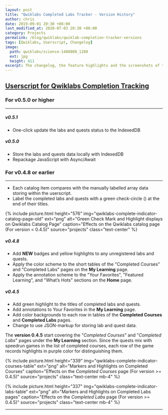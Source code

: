 ```yaml
---
layout: post
title: "Qwiklabs Completed Labs Tracker - Version History"
author: chris
date: 2019-09-01 20:30 +08:00
last_modified_at: 2020-07-03 20:30 +08:00
category: Projects
permalink: /blog/qwiklabs/qwiklab-completion-tracker-versions
tags: [Qwiklabs, Userscript, Changelog]
image: 
  path: qwiklabs/science-1408800_1280
  ext: jpg
  height: 411
excerpt: The changelog, the feature highlights and the screenshots of the previous versions of the "Qwiklabs Completed Labs Tracker".
---
```


## <i class='fas fa-chevron-circle-left'></i> [Userscript for Qwiklabs Completion Tracking](/blog/qwiklabs/Userscript-for-Labelling-Completed-Qwiklabs)

### For v0.5.0 or higher

* * *

##### v0.5.1 

- One-click update the labs and quests status to the IndexedDB

##### v0.5.0

- Store the labs and quests data locally with IndexedDB
- Repackage JavaScript with Async/Await

### For v0.4.8 or earlier

* * *

- Each catalog item compares with the manually labelled array data storing within the userscript.
- Label the completed labs and quests with a green check-circle (<i class="fa fa-check-circle" style="color:green"></i>) at the end of their titles.

{% include picture.html height="576"
img="qwiklabs-complete-indicator-catalog-page-old" ext="png" alt="Green Check Mark and Highlight displays on Qwiklabs Catalog Page" caption="Effects on the Qwiklabs catalog page (For version < 0.4.5)" source="projects" class="text-center" %}

##### v0.4.8

- Add **NEW** badges and yellow highlights to any unregistered labs and quests.
- Apply the color scheme to the short tables of the "Completed Courses" and "Completed Labs" pages on the **My Learning** page.
- Apply the annotation scheme to the "Your Favorites", "Featured Learning", and "What’s Hots" sections on the **Home** page.

##### v0.4.5

- Add green highlight to the titles of completed labs and quests.
- Add annotations to Your Favorites in the **My Learning** page.
- Add color backgrounds to each row in tables of the **Completed Courses** and **Completed Labs** pages.
- Change to use JSON-markup for storing lab and quest data.

The **version 0.4.5** start covering the "*Completed Courses*" and "*Completed Labs*" pages under the **My Learning** section. Since the quests mix with speedrun games in the list of completed courses, each row of the game records highlights in purple color for distinguishing them.

{% include picture.html height="339"
img="qwiklabs-complete-indicator-courses-table" ext="png" alt="Markers and Highlights on Completed Courses" caption="Effects on the <i>Completed Courses</i> page (For version >= 0.4.5)" source="projects" class="text-center mb-4" %}

{% include picture.html height="337"
img="qwiklabs-complete-indicator-labs-table" ext="png" alt="Markers and Highlights on Completed Labs pages" caption="Effects on the <i>Completed Labs</i> page (For version >= 0.4.5)" source="projects" class="text-center mb-4" %}

* * *
